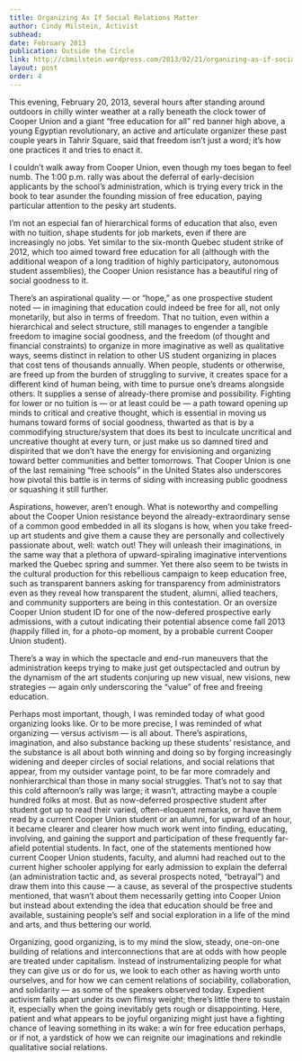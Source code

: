 ```yaml
---
title: Organizing As If Social Relations Matter
author: Cindy Milstein, Activist
subhead: 
date: February 2013
publication: Outside the Circle
link: http://cbmilstein.wordpress.com/2013/02/21/organizing-as-if-social-relations-matter/
layout: post
order: 4
---
```

This evening, February 20, 2013, several hours after standing around outdoors in chilly winter weather at a rally beneath the clock tower of Cooper Union and a giant “free education for all” red banner high above, a young Egyptian revolutionary, an active and articulate organizer these past couple years in Tahrir Square, said that freedom isn’t just a word; it’s how one practices it and tries to enact it.

I couldn’t walk away from Cooper Union, even though my toes began to feel numb. The 1:00 p.m. rally was about the deferral of early-decision applicants by the school’s administration, which is trying every trick in the book to tear asunder the founding mission of free education, paying particular attention to the pesky art students.

I’m not an especial fan of hierarchical forms of education that also, even with no tuition, shape students for job markets, even if there are increasingly no jobs. Yet similar to the six-month Quebec student strike of 2012, which too aimed toward free education for all (although with the additional weapon of a long tradition of highly participatory, autonomous student assemblies), the Cooper Union resistance has a beautiful ring of social goodness to it. 

There’s an aspirational quality — or “hope,” as one prospective student noted — in imagining that education could indeed be free for all, not only monetarily, but also in terms of freedom. That no tuition, even within a hierarchical and select structure, still manages to engender a tangible freedom to imagine social goodness, and the freedom (of thought and financial constraints) to organize in more imaginative as well as qualitative ways, seems distinct in relation to other US student organizing in places that cost tens of thousands annually. When people, students or otherwise, are freed up from the burden of struggling to survive, it creates space for a different kind of human being, with time to pursue one’s dreams alongside others. It supplies a sense of already-there promise and possibility. Fighting for lower or no tuition is — or at least could be — a path toward opening up minds to critical and creative thought, which is essential in moving us humans toward forms of social goodness, thwarted as that is by a commodifying structure/system that does its best to inculcate uncritical and uncreative thought at every turn, or just make us so damned tired and dispirited that we don’t have the energy for envisioning and organizing toward better communities and better tomorrows. That Cooper Union is one of the last remaining “free schools” in the United States also underscores how pivotal this battle is in terms of siding with increasing public goodness or squashing it still further.

Aspirations, however, aren’t enough. What is noteworthy and compelling about the Cooper Union resistance beyond the already-extraordinary sense of a common good embedded in all its slogans is how, when you take freed-up art students and give them a cause they are personally and collectively passionate about, well: watch out! They will unleash their imaginations, in the same way that a plethora of upward-spiraling imaginative interventions marked the Quebec spring and summer. Yet there also seem to be twists in the cultural production for this rebellious campaign to keep education free, such as transparent banners asking for transparency from administrators even as they reveal how transparent the student, alumni, allied teachers, and community supporters are being in this contestation. Or an oversize Cooper Union student ID for one of the now-defered prospective early admissions, with a cutout indicating their potential absence come fall 2013 (happily filled in, for a photo-op moment, by a probable current Cooper Union student).

There’s a way in which the spectacle and end-run maneuvers that the administration keeps trying to make just get outspectacled and outrun by the dynamism of the art students conjuring up new visual, new visions, new strategies — again only underscoring the “value” of free and freeing education.

Perhaps most important, though, I was reminded today of what good organizing looks like. Or to be more precise, I was reminded of what organizing — versus activism — is all about. There’s aspirations, imagination, and also substance backing up these students’ resistance, and the substance is all about both winning and doing so by forging increasingly widening and deeper circles of social relations, and social relations that appear, from my outsider vantage point, to be far more comradely and nonhierarchical than those in many social struggles. That’s not to say that this cold afternoon’s rally was large; it wasn’t, attracting maybe a couple hundred folks at most. But as now-deferred prospective student after student got up to read their varied, often-eloquent remarks, or have them read by a current Cooper Union student or an alumni, for upward of an hour, it became clearer and clearer how much work went into finding, educating, involving, and gaining the support and participation of these frequently far-afield potential students. In fact, one of the statements mentioned how current Cooper Union students, faculty, and alumni had reached out to the current higher schooler applying for early admission to explain the deferral (an administration tactic and, as several prospects noted, “betrayal”) and draw them into this cause — a cause, as several of the prospective students mentioned, that wasn’t about them necessarily getting into Cooper Union but instead about extending the idea that education should be free and available, sustaining people’s self and social exploration in a life of the mind and arts, and thus bettering our world.

Organizing, good organizing, is to my mind the slow, steady, one-on-one building of relations and interconnections that are at odds with how people are treated under capitalism. Instead of instrumentalizing people for what they can give us or do for us, we look to each other as having worth unto ourselves, and for how we can cement relations of sociability, collaboration, and solidarity — as some of the speakers observed today. Expedient activism falls apart under its own flimsy weight; there’s little there to sustain it, especially when the going inevitably gets rough or disappointing. Here, patient and what appears to be joyful organizing might just have a fighting chance of leaving something in its wake: a win for free education perhaps, or if not, a yardstick of how we can reignite our imaginations and rekindle qualitative social relations.